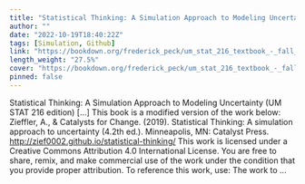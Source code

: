 ```yaml
---
title: "Statistical Thinking: A Simulation Approach to Modeling Uncertainty (UM STAT 216 edition)"
author: ""
date: "2022-10-19T18:40:22Z"
tags: [Simulation, Github]
link: "https://bookdown.org/frederick_peck/um_stat_216_textbook_-_fall_2022/"
length_weight: "27.5%"
cover: "https://bookdown.org/frederick_peck/um_stat_216_textbook_-_fall_2022/img/catalst-textbook-cover-v4.png"
pinned: false
---
```


Statistical Thinking: A Simulation Approach to Modeling Uncertainty (UM STAT 216 edition) [...] This book is a modified version of the work below: Zieffler, A., & Catalysts for Change. (2019). Statistical Thinking: A simulation approach to uncertainty (4.2th ed.). Minneapolis, MN: Catalyst Press. http://zief0002.github.io/statistical-thinking/ This work is licensed under a Creative Commons Attribution 4.0 International License. You are free to share, remix, and make commercial use of the work under the condition that you provide proper attribution. To reference this work, use: The work to ...
